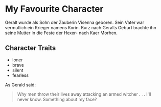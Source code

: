 # My Favourite Character

Geralt wurde als Sohn der Zauberin Visenna geboren. Sein Vater war vermutlich ein Krieger namens Korin. Kurz nach Geralts Geburt brachte ihn seine Mutter in die Feste der Hexer- nach Kaer Morhen.

## Character Traits
* loner
* brave
* silent
* fearless

As Gerald said:

> Why men throw their lives away attacking an armed witcher . . . I'll never know. Something about my face?
